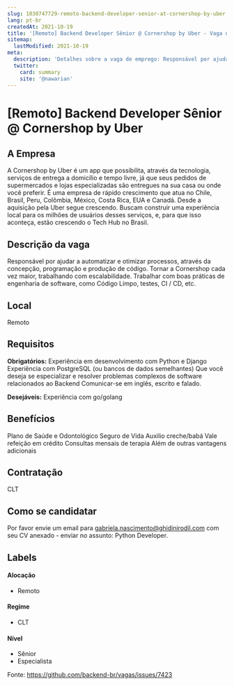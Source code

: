 ```yaml
---
slug: 1030747729-remoto-backend-developer-senior-at-cornershop-by-uber
lang: pt-br
createdAt: 2021-10-19
title: '[Remoto] Backend Developer Sênior @ Cornershop by Uber - Vaga de Emprego'
sitemap:
  lastModified: 2021-10-19
meta:
  description: 'Detalhes sobre a vaga de emprego: Responsável por ajudar a automatizar e otimizar processos, através da concepção, programação e produção de código. Tornar a Cornershop cada vez maior, trabalhando com escalabilidade. Trabalhar com boas práticas de engenharia de software, como Código Limpo, testes, CI / CD, etc.'
  twitter:
    card: summary
    site: '@nawarian'
---
```


# [Remoto] Backend Developer Sênior @ Cornershop by Uber

<!--
==================================================
Caso a vaga for remoto durante a pandemia informar no texto "Remoto durante o covid"
==================================================
-->
<!-- 
==================================================
POR FAVOR, SÓ POSTE SE A VAGA FOR PARA BACK-END!

Não faça distinção de gênero no título da vaga.

Use: "Back-End Developer" ao invés de 
"Desenvolvedor Back-End" \o/

Exemplo: `[São Paulo] Back-End Developer @ NOME DA EMPRESA`
==================================================
-->
<!--
==================================================
Caso a vaga for remoto durante a pandemia deixar a linha abaixo
==================================================
-->

## A Empresa

A Cornershop by Uber é um app que possibilita, através da tecnologia, serviços de entrega a domicílio e tempo livre, já que seus pedidos de supermercados e lojas especializadas são entregues na sua casa ou onde você preferir. É uma empresa de rápido crescimento que atua no Chile, Brasil, Peru, Colômbia, México, Costa Rica, EUA e Canadá. Desde a aquisição pela Uber segue crescendo. Buscam construir uma experiência local para os milhões de usuários desses serviços, e, para que isso aconteça, estão crescendo o Tech Hub no Brasil.

## Descrição da vaga

Responsável por ajudar a automatizar e otimizar processos, através da concepção, programação e produção de código.
Tornar a Cornershop cada vez maior, trabalhando com escalabilidade.
Trabalhar com boas práticas de engenharia de software, como Código Limpo, testes, CI / CD, etc.

## Local

Remoto

## Requisitos

**Obrigatórios:**
Experiência em desenvolvimento com Python e Django
Experiência com PostgreSQL (ou bancos de dados semelhantes)
Que você deseja se especializar e resolver problemas complexos de software relacionados ao Backend
Comunicar-se em inglês, escrito e falado.

**Desejáveis:**
Experiência com go/golang 

## Benefícios

Plano de Saúde e Odontológico
Seguro de Vida
Auxilio creche/babá 
Vale refeição em crédito
Consultas mensais de terapia
Além de outras vantagens adicionais

## Contratação

CLT

## Como se candidatar

Por favor envie um email para gabriela.nascimento@ghidinirodil.com com seu CV anexado - enviar no assunto: Python Developer.

## Labels
<!-- retire os labels que não fazem sentido à vaga -->

#### Alocação
- Remoto

#### Regime
- CLT

#### Nível
- Sênior
- Especialista




Fonte: https://github.com/backend-br/vagas/issues/7423